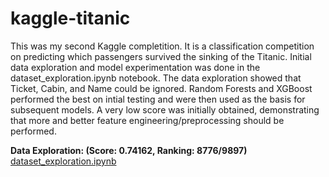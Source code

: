 # kaggle-titanic

This was my second Kaggle completition. It is a classification competition on predicting which passengers survived
the sinking of the Titanic. Initial data exploration and model experimentation was done in the dataset_exploration.ipynb notebook.
The data exploration showed that Ticket, Cabin, and Name could be ignored. Random Forests and XGBoost performed the best on intial 
testing and were then used as the basis for subsequent models. A very low score was initially obtained, demonstrating that
more and better feature engineering/preprocessing should be performed. 

**Data Exploration: (Score: 0.74162, Ranking: 8776/9897)** [dataset_exploration.ipynb](https://github.com/BrennoR/kaggle-titanic/blob/master/data_exploration.ipynb)
